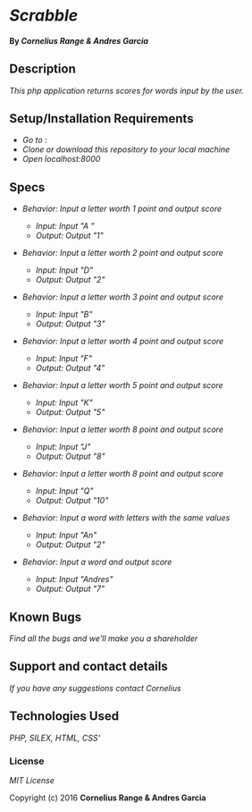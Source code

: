 # _Scrabble_

#### By _**Cornelius Range & Andres Garcia**_

## Description

_This php application returns scores for words input by the user._


## Setup/Installation Requirements

* _Go to_ :  
* _Clone or download this repository to your local machine_
* _Open localhost:8000_

## Specs

* _Behavior: Input a letter worth 1 point and output score_
  * _Input: Input "A "_
  * _Output: Output "1"_

* _Behavior: Input a letter worth 2 point and output score_
  * _Input: Input "D"_
  * _Output: Output "2"_

* _Behavior: Input a letter worth 3 point and output score_
  * _Input: Input "B"_
  * _Output: Output "3"_

* _Behavior: Input a letter worth 4 point and output score_
  * _Input: Input "F"_
  * _Output: Output "4"_

* _Behavior: Input a letter worth 5 point and output score_
  * _Input: Input "K"_
  * _Output: Output "5"_

* _Behavior: Input a letter worth 8 point and output score_
  * _Input: Input "J"_
  * _Output: Output "8"_

* _Behavior: Input a letter worth 8 point and output score_
  * _Input: Input "Q"_
  * _Output: Output "10"_

* _Behavior: Input a word with letters with the same values_
  * _Input: Input "An"_
  * _Output: Output "2"_

* _Behavior: Input a word and output score_
  * _Input: Input "Andres"_
  * _Output: Output "7"_


## Known Bugs

_Find all the bugs and we'll make you a shareholder_

## Support and contact details

_If you have any suggestions contact Cornelius_

## Technologies Used

_PHP, SILEX, HTML, CSS'_

### License

*MIT License*

Copyright (c) 2016 **Cornelius Range & Andres Garcia**
